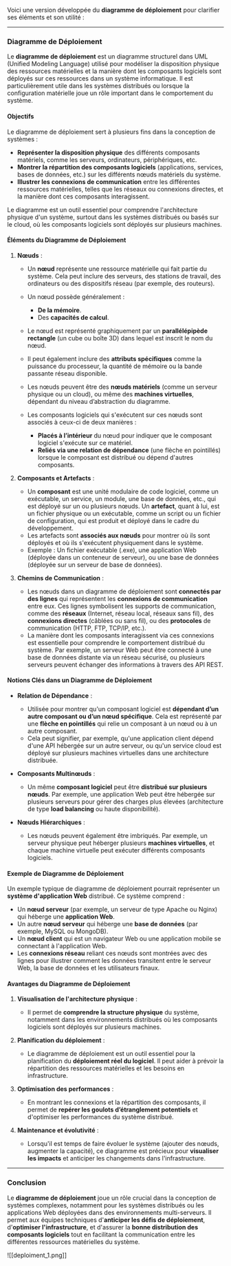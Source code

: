 Voici une version développée du **diagramme de déploiement** pour clarifier ses éléments et son utilité :

---

### Diagramme de Déploiement

Le **diagramme de déploiement** est un diagramme structurel dans UML (Unified Modeling Language) utilisé pour modéliser la disposition physique des ressources matérielles et la manière dont les composants logiciels sont déployés sur ces ressources dans un système informatique. Il est particulièrement utile dans les systèmes distribués ou lorsque la configuration matérielle joue un rôle important dans le comportement du système.

#### Objectifs
Le diagramme de déploiement sert à plusieurs fins dans la conception de systèmes :
- **Représenter la disposition physique** des différents composants matériels, comme les serveurs, ordinateurs, périphériques, etc.
- **Montrer la répartition des composants logiciels** (applications, services, bases de données, etc.) sur les différents nœuds matériels du système.
- **Illustrer les connexions de communication** entre les différentes ressources matérielles, telles que les réseaux ou connexions directes, et la manière dont ces composants interagissent.

Le diagramme est un outil essentiel pour comprendre l'architecture physique d'un système, surtout dans les systèmes distribués ou basés sur le cloud, où les composants logiciels sont déployés sur plusieurs machines.

#### Éléments du Diagramme de Déploiement

1. **Nœuds** :
   - Un **nœud** représente une ressource matérielle qui fait partie du système. Cela peut inclure des serveurs, des stations de travail, des ordinateurs ou des dispositifs réseau (par exemple, des routeurs).
   - Un nœud possède généralement :
     - **De la mémoire**.
     - Des **capacités de calcul**.
   - Le nœud est représenté graphiquement par un **parallélépipède rectangle** (un cube ou boîte 3D) dans lequel est inscrit le nom du nœud.
   - Il peut également inclure des **attributs spécifiques** comme la puissance du processeur, la quantité de mémoire ou la bande passante réseau disponible.
   - Les nœuds peuvent être des **nœuds matériels** (comme un serveur physique ou un cloud), ou même des **machines virtuelles**, dépendant du niveau d’abstraction du diagramme.
   
   - Les composants logiciels qui s'exécutent sur ces nœuds sont associés à ceux-ci de deux manières :
     - **Placés à l’intérieur** du nœud pour indiquer que le composant logiciel s'exécute sur ce matériel.
     - **Reliés via une relation de dépendance** (une flèche en pointillés) lorsque le composant est distribué ou dépend d'autres composants.

2. **Composants et Artefacts** :
   - Un **composant** est une unité modulaire de code logiciel, comme un exécutable, un service, un module, une base de données, etc., qui est déployé sur un ou plusieurs nœuds. Un **artefact**, quant à lui, est un fichier physique ou un exécutable, comme un script ou un fichier de configuration, qui est produit et déployé dans le cadre du développement.
   - Les artefacts sont **associés aux nœuds** pour montrer où ils sont déployés et où ils s'exécutent physiquement dans le système.
   - Exemple : Un fichier exécutable (.exe), une application Web (déployée dans un conteneur de serveur), ou une base de données (déployée sur un serveur de base de données).

3. **Chemins de Communication** :
   - Les nœuds dans un diagramme de déploiement sont **connectés par des lignes** qui représentent les **connexions de communication** entre eux. Ces lignes symbolisent les supports de communication, comme des **réseaux** (Internet, réseau local, réseaux sans fil), des **connexions directes** (câblées ou sans fil), ou des **protocoles** de communication (HTTP, FTP, TCP/IP, etc.).
   - La manière dont les composants interagissent via ces connexions est essentielle pour comprendre le comportement distribué du système. Par exemple, un serveur Web peut être connecté à une base de données distante via un réseau sécurisé, ou plusieurs serveurs peuvent échanger des informations à travers des API REST.

#### Notions Clés dans un Diagramme de Déploiement

- **Relation de Dépendance** : 
   - Utilisée pour montrer qu'un composant logiciel est **dépendant d’un autre composant ou d’un nœud spécifique**. Cela est représenté par une **flèche en pointillés** qui relie un composant à un nœud ou à un autre composant.
   - Cela peut signifier, par exemple, qu'une application client dépend d'une API hébergée sur un autre serveur, ou qu'un service cloud est déployé sur plusieurs machines virtuelles dans une architecture distribuée.

- **Composants Multinœuds** :
   - Un même **composant logiciel** peut être **distribué sur plusieurs nœuds**. Par exemple, une application Web peut être hébergée sur plusieurs serveurs pour gérer des charges plus élevées (architecture de type **load balancing** ou haute disponibilité).

- **Nœuds Hiérarchiques** :
   - Les nœuds peuvent également être imbriqués. Par exemple, un serveur physique peut héberger plusieurs **machines virtuelles**, et chaque machine virtuelle peut exécuter différents composants logiciels.

#### Exemple de Diagramme de Déploiement

Un exemple typique de diagramme de déploiement pourrait représenter un **système d'application Web** distribué. Ce système comprend :
- Un **nœud serveur** (par exemple, un serveur de type Apache ou Nginx) qui héberge une **application Web**.
- Un autre **nœud serveur** qui héberge une **base de données** (par exemple, MySQL ou MongoDB).
- Un **nœud client** qui est un navigateur Web ou une application mobile se connectant à l'application Web.
- Les **connexions réseau** reliant ces nœuds sont montrées avec des lignes pour illustrer comment les données transitent entre le serveur Web, la base de données et les utilisateurs finaux.

#### Avantages du Diagramme de Déploiement

1. **Visualisation de l'architecture physique** :
   - Il permet de **comprendre la structure physique** du système, notamment dans les environnements distribués où les composants logiciels sont déployés sur plusieurs machines.

2. **Planification du déploiement** :
   - Le diagramme de déploiement est un outil essentiel pour la planification du **déploiement réel du logiciel**. Il peut aider à prévoir la répartition des ressources matérielles et les besoins en infrastructure.

3. **Optimisation des performances** :
   - En montrant les connexions et la répartition des composants, il permet de **repérer les goulots d’étranglement potentiels** et d'optimiser les performances du système distribué.

4. **Maintenance et évolutivité** :
   - Lorsqu'il est temps de faire évoluer le système (ajouter des nœuds, augmenter la capacité), ce diagramme est précieux pour **visualiser les impacts** et anticiper les changements dans l'infrastructure.

---

### Conclusion

Le **diagramme de déploiement** joue un rôle crucial dans la conception de systèmes complexes, notamment pour les systèmes distribués ou les applications Web déployées dans des environnements multi-serveurs. Il permet aux équipes techniques d'**anticiper les défis de déploiement**, d'**optimiser l'infrastructure**, et d'assurer la **bonne distribution des composants logiciels** tout en facilitant la communication entre les différentes ressources matérielles du système.

![[deploiment_1.png]]